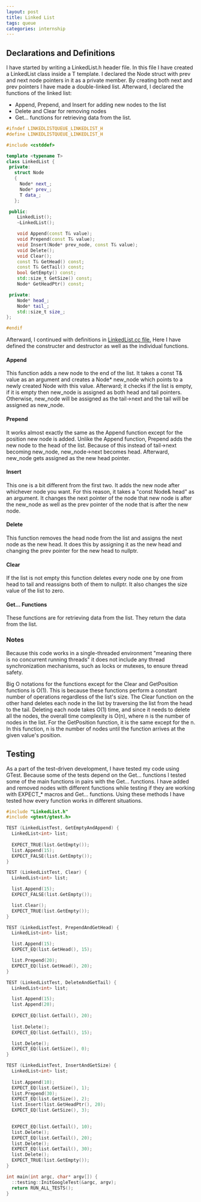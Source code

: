 ```yaml
---
layout: post
title: Linked List
tags: queue
categories: internship
---
```


## Declarations and Definitions

  I have started by writing a LinkedList.h header file. In this file I have
created a LinkedList class inside a T template. I declared the Node struct
with prev and next node pointers in it as a private member. By creating 
both next and prev pointers I have made a double-linked list.
Afterward, I declared the functions of the linked list:
- Append, Prepend, and Insert for adding new nodes to the list
- Delete and Clear for removing nodes
- Get... functions for retrieving data from the list.

```cpp
#ifndef LINKEDLISTQUEUE_LINKEDLIST_H
#define LINKEDLISTQUEUE_LINKEDLIST_H

#include <cstddef>

template <typename T>
class LinkedList {
 private:
   struct Node
   {
     Node* next_;
     Node* prev_;
     T data_;
   };

 public:
    LinkedList();
    ~LinkedList();

    void Append(const T& value);
    void Prepend(const T& value);
    void Insert(Node* prev_node, const T& value);
    void Delete();
    void Clear();
    const T& GetHead() const;
    const T& GetTail() const;
    bool GetEmpty() const;
    std::size_t GetSize() const;
    Node* GetHeadPtr() const;

 private:
    Node* head_;
    Node* tail_;
    std::size_t size_;
};

#endif
```

  
Afterward, I continued with definitions in [LinkedList.cc
file.][LinkedList.cc] Here I have defined the constructer and destructor as well
as the individual functions.

#### Append
  This function adds a new node to the end of the list. It takes a const T& value as
an argument and creates a Node* new_node which points to a newly created Node
with this value. Afterward; it checks if the list is empty, if it is empty then
new_node is assigned as both head and tail pointers. Otherwise, new_node will be
assigned as the tail->next and the tail will be assigned as new_node.

#### Prepend 
  It works almost exactly the same as the Append function except for the
position new node is added. Unlike the Append function, Prepend adds the new node
to the head of the list. Because of this instead of tail->next becoming
new_node, new_node->next becomes head. Afterward, new_node gets assigned as the
new head pointer.

#### Insert
  This one is a bit different from the first two. It adds the new node after
whichever node you want. For this reason, it takes a "const Node& head" as an
argument. It changes the next pointer of the node that new node is after the
new_node as well as the prev pointer of the node that is after the new node.

#### Delete
  This function removes the head node from the list and assigns the next node
as the new head. It does this by assigning it as the new head and changing the 
prev pointer for the new head to nullptr.

#### Clear
  If the list is not empty this function deletes every node one by one from head
  to tail and reassigns both of them to nullptr. It also changes the size value
  of the list to zero.

#### Get... Functions
  These functions are for retrieving data from the list. They return the data from
  the list.

### Notes
  Because this code works in a single-threaded environment "meaning there is no
concurrent running threads" it does not include any thread synchronization
mechanisms, such as locks or mutexes, to ensure thread safety.
  
  Big O notations for the functions except for the Clear and GetPosition functions 
is O(1). This is because these functions perform a constant number of operations 
regardless of the list's size. The Clear function on the other hand deletes each 
node in the list by traversing the list from the head to the tail. Deleting each 
node takes O(1) time, and since it needs to delete all the nodes, the overall time
complexity is O(n), where n is the number of nodes in the list. For the GetPosition
function, it is the same except for the n. In this function, n is the number of nodes
until the function arrives at the given value's position.

## Testing
  As a part of the test-driven development, I have tested my code using GTest.
Because some of the tests depend on the Get... functions I tested some of the 
main functions in pairs with the Get... functions. I have added and removed nodes
with different functions while testing if they are working with EXPECT_* macros
and Get... functions. Using these methods I have tested how every function works
in different situations.

```cpp
#include "LinkedList.h"
#include <gtest/gtest.h>

TEST (LinkedListTest, GetEmptyAndAppend) {
  LinkedList<int> list;
  
  EXPECT_TRUE(list.GetEmpty());
  list.Append(15);
  EXPECT_FALSE(list.GetEmpty());
}

TEST (LinkedListTest, Clear) {
  LinkedList<int> list;

  list.Append(15);
  EXPECT_FALSE(list.GetEmpty());

  list.Clear();
  EXPECT_TRUE(list.GetEmpty());
}

TEST (LinkedListTest, PrependAndGetHead) {
  LinkedList<int> list;

  list.Append(15);
  EXPECT_EQ(list.GetHead(), 15);

  list.Prepend(20);
  EXPECT_EQ(list.GetHead(), 20);
}

TEST (LinkedListTest, DeleteAndGetTail) {
  LinkedList<int> list;

  list.Append(15);
  list.Append(20);
  
  EXPECT_EQ(list.GetTail(), 20);
  
  list.Delete();
  EXPECT_EQ(list.GetTail(), 15);

  list.Delete();
  EXPECT_EQ(list.GetSize(), 0);
}

TEST (LinkedListTest, InsertAndGetSize) {
  LinkedList<int> list;
 
  list.Append(10);
  EXPECT_EQ(list.GetSize(), 1);
  list.Prepend(30);
  EXPECT_EQ(list.GetSize(), 2);
  list.Insert(list.GetHeadPtr(), 20);
  EXPECT_EQ(list.GetSize(), 3);

  
  EXPECT_EQ(list.GetTail(), 10);
  list.Delete();
  EXPECT_EQ(list.GetTail(), 20);
  list.Delete();
  EXPECT_EQ(list.GetTail(), 30);
  list.Delete();
  EXPECT_TRUE(list.GetEmpty());
}

int main(int argc, char* argv[]) {
  ::testing::InitGoogleTest(&argc, argv);
  return RUN_ALL_TESTS();
}
```
[LinkedList.cc]: https://github.com/garibo684/Queue_Projects/blob/main/LinkedListQueue/src/LinkedList/LinkedList.cc
